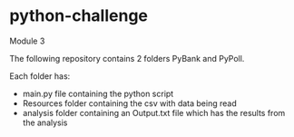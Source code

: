 # python-challenge
Module 3

The following repository contains 2 folders PyBank and PyPoll.

Each folder has:
- main.py file containing the python script
- Resources folder containing the csv with data being read
- analysis folder containing an Output.txt file which has the results from the analysis

  
